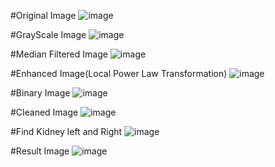 #Original Image
![image](https://github.com/user-attachments/assets/2cc47e52-922b-400b-895a-2f71da3a985e)

#GrayScale Image
![image](https://github.com/user-attachments/assets/6c0bb131-c45d-4845-8a16-6be2098c62cb)

#Median Filtered Image
![image](https://github.com/user-attachments/assets/21d962d0-3d11-42c0-bcba-31e2b22490ed)

#Enhanced Image(Local Power Law Transformation)
![image](https://github.com/user-attachments/assets/f6485bba-a0b4-4941-a971-76e0c1bdf9ba)

#Binary Image
![image](https://github.com/user-attachments/assets/b01115f2-afc4-41d1-b447-05e0071f6f56)

#Cleaned Image
![image](https://github.com/user-attachments/assets/fac0ea54-3c23-4645-9211-8a3c7a2f7546)

#Find Kidney left and Right
![image](https://github.com/user-attachments/assets/39f58c3e-046e-452f-828d-a44fb02c30d5)

#Result Image
![image](https://github.com/user-attachments/assets/6f0ee1dc-284e-4b3e-a128-d136cfea0ae6)






